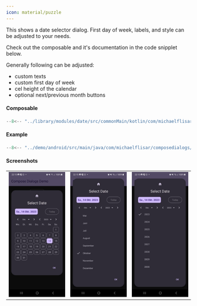 ```yaml
---
icon: material/puzzle
---
```


This shows a date selector dialog. First day of week, labels, and style can be adjusted to your needs.

Check out the composable and it's documentation in the code snipplet below.

Generally following can be adjusted:

* custom texts
* custom first day of week
* cel height of the calendar
* optional next/previous month buttons

#### Composable

```kotlin
--8<-- "../library/modules/date/src/commonMain/kotlin/com/michaelflisar/composedialogs/dialogs/date/DialogDate.kt:constructor"
```

#### Example

```kotlin
--8<-- "../demo/android/src/main/java/com/michaelflisar/composedialogs/demo/demos/DateTimeDemos.kt:demo-date"
```

#### Screenshots

| | | |
|-|-|-|
| ![Screenshot](../screenshots/demo_calendar1.jpg) | ![Screenshot](../screenshots/demo_calendar2.jpg) | ![Screenshot](../screenshots/demo_calendar3.jpg) |